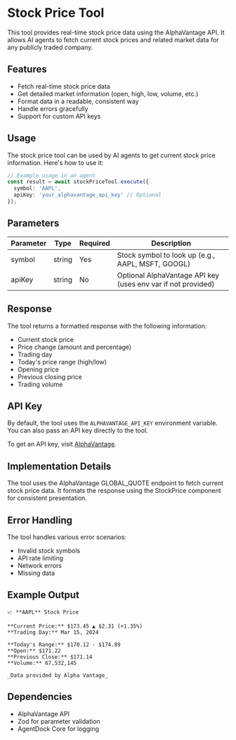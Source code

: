 # Stock Price Tool

This tool provides real-time stock price data using the AlphaVantage API. It allows AI agents to fetch current stock prices and related market data for any publicly traded company.

## Features

- Fetch real-time stock price data
- Get detailed market information (open, high, low, volume, etc.)
- Format data in a readable, consistent way
- Handle errors gracefully
- Support for custom API keys

## Usage

The stock price tool can be used by AI agents to get current stock price information. Here's how to use it:

```typescript
// Example usage in an agent
const result = await stockPriceTool.execute({
  symbol: 'AAPL',
  apiKey: 'your_alphavantage_api_key' // Optional
});
```

## Parameters

| Parameter | Type   | Required | Description                                                |
|-----------|--------|----------|------------------------------------------------------------|
| symbol    | string | Yes      | Stock symbol to look up (e.g., AAPL, MSFT, GOOGL)          |
| apiKey    | string | No       | Optional AlphaVantage API key (uses env var if not provided) |

## Response

The tool returns a formatted response with the following information:

- Current stock price
- Price change (amount and percentage)
- Trading day
- Today's price range (high/low)
- Opening price
- Previous closing price
- Trading volume

## API Key

By default, the tool uses the `ALPHAVANTAGE_API_KEY` environment variable. You can also pass an API key directly to the tool.

To get an API key, visit [AlphaVantage](https://www.alphavantage.co/support/#api-key).

## Implementation Details

The tool uses the AlphaVantage GLOBAL_QUOTE endpoint to fetch current stock price data. It formats the response using the StockPrice component for consistent presentation.

## Error Handling

The tool handles various error scenarios:

- Invalid stock symbols
- API rate limiting
- Network errors
- Missing data

## Example Output

```
📈 **AAPL** Stock Price

**Current Price:** $173.45 ▲ $2.31 (+1.35%)
**Trading Day:** Mar 15, 2024

**Today's Range:** $170.12 - $174.89
**Open:** $171.22
**Previous Close:** $171.14
**Volume:** 67,532,145

_Data provided by Alpha Vantage_
```

## Dependencies

- AlphaVantage API
- Zod for parameter validation
- AgentDock Core for logging 